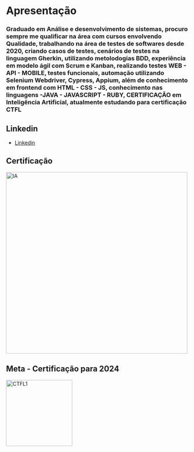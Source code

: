 # Apresentação
### Graduado em Análise e desenvolvimento de sistemas,  procuro sempre me qualificar na área com cursos envolvendo Qualidade, trabalhando na área de testes de softwares desde 2020, criando casos de testes, cenários de testes na linguagem Gherkin, utilizando metolodogias BDD, experiência em modelo ágil com Scrum e Kanban, realizando testes WEB - API - MOBILE, testes funcionais, automação utilizando Selenium Webdriver, Cypress, Appium, além de conhecimento em frontend com HTML - CSS - JS, conhecimento nas linguagens -JAVA - JAVASCRIPT - RUBY, CERTIFICAÇÃO  em Inteligência Artificial, atualmente estudando para certificação CTFL

## Linkedin
- [Linkedin](https://www.linkedin.com/in/cristianeisenhut/)
## Certificação

<img width="496" alt="IA" src="https://github.com/cristiancfe/curriculo/assets/32318124/693d8743-3029-4e9a-a3ab-68e0c5b5a6f9">

## Meta -  Certificação para 2024

<img width="181" alt="CTFL1" src="https://github.com/cristiancfe/curriculo/assets/32318124/19d233f1-29ec-4563-92fc-411dec2755f6">
